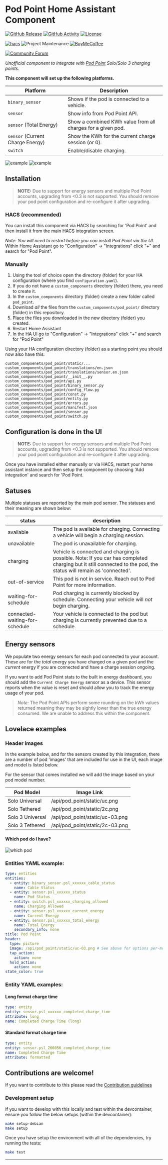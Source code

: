 # Pod Point Home Assistant Component

[![GitHub Release][releases-shield]][releases]
[![GitHub Activity][commits-shield]][commits]
[![License][license-shield]](LICENSE)

[![hacs][hacsbadge]][hacs]
![Project Maintenance][maintenance-shield]
[![BuyMeCoffee][buymecoffeebadge]][buymecoffee]

[![Community Forum][forum-shield]][forum]

_Unofficial component to integrate with [Pod Point][pod_point_web] Solo/Solo 3 charging points._

**This component will set up the following platforms.**

Platform | Description
-- | --
`binary_sensor` | Shows if the pod is connected to a vehicle.
`sensor` | Show info from Pod Point API.
`sensor` (Total Energy) | Show a combined KWh value from all charges for a given pod.
`sensor` (Current Charge Energy) | Show the KWh for the current charge session (or 0).
`switch` | Enable/disable  charging.

![example][exampleimg]
![example][chargetimeimg]

## Installation

> **NOTE:** Due to support for energy sensors and multiple Pod Point accounts, upgrading from <0.3 is not supported. You should remove your pod point configuration and re-configure it after upgrading.

### HACS (recommended)

You can install this component via HACS by searching for 'Pod Point' and then install it from the main HACS integration screen.

_Note: You will need to restart before you can install Pod Point via the UI._ Within Home Assistant go to "Configuration" -> "Integrations" click "+" and search for "Pod Point".


### Manually

1. Using the tool of choice open the directory (folder) for your HA configuration (where you find `configuration.yaml`).
2. If you do not have a `custom_components` directory (folder) there, you need to create it.
3. In the `custom_components` directory (folder) create a new folder called `pod_point`.
4. Download _all_ the files from the `custom_components/pod_point/` directory (folder) in this repository.
5. Place the files you downloaded in the new directory (folder) you created.
6. Restart Home Assistant
7. In the HA UI go to "Configuration" -> "Integrations" click "+" and search for "Pod Point"

Using your HA configuration directory (folder) as a starting point you should now also have this:

```text
custom_compoenets/pod_point/static/...
custom_components/pod_point/translations/en.json
custom_components/pod_point/translations/sensor.en.json
custom_components/pod_point/__init__.py
custom_components/pod_point/api.py
custom_components/pod_point/binary_sensor.py
custom_components/pod_point/config_flow.py
custom_components/pod_point/const.py
custom_components/pod_point/entity.py
custom_components/pod_point/errors.py
custom_components/pod_point/manifest.json
custom_components/pod_point/sensor.py
custom_components/pod_point/switch.py
```

## Configuration is done in the UI

> **NOTE:** Due to support for energy sensors and multiple Pod Point accounts, upgrading from <0.3 is not supported. You should remove your pod point configuration and re-configure it after upgrading.

Once you have installed either manually or via HACS, restart your home assistant instance and then setup the component by choosing 'Add integration' and search for 'Pod Point.

## Satuses

Multiple statuses are reported by the main pod sensor. The statuses and their meaning are shown below:

status | description
---|---
available | The pod is available for charging. Connecting a vehicle will begin a charging session.
unavailable | The pod is unavailable for charging.
charging | Vehicle is connected and charging is possible. Note: If you car has completed charging but it still connected to the pod, the status will remain as 'connected'.
out-of-service | This pod is not in service. Reach out to Pod Point for more information.
waiting-for-schedule | Pod charging is currently blocked by schedule. Connecting your vehicle will *not* begin charging.
connected-waiting-for-schedule | Your vehicle is connected to the pod but charging is currently prevented due to a schedule.

## Energy sensors

We populate two energy sensors for each pod connected to your account. These are for the *total* energy you have charged on a given pod and the *current* energy if you are connected and have a charge session ongoing.

If you want to add Pod Point stats to the built in energy dashboard, you should add the `Current Charge Energy` sensor as a device. This sensor reports when the value is reset and should allow you to track the energy usage of your pod.

> *Note:* The Pod Point APIs perform some rounding on the kWh values returned meaning they may be sightly lower than the true energy consumed. We are unable to address this within the component.

## Lovelace examples

### Header images

In the example below, and for the sensors created by this integration, there are a number of pod 'images' that are included for use in the UI, each image and model is listed below.

For the sensor that comes installed we will add the image based on your pod model number.

Pod Model | Image Link
--- | ---
Solo Universal | /api/pod_point/static/uc.png
Solo Tethered | /api/pod_point/static/2c.png
Solo 3 Universal | /api/pod_point/static/uc-03.png
Solo 3 Tethered | /api/pod_point/static/2c-03.png

#### Which pod do I have?

![which pod][whichpodimg]

### Entities YAML example:

```yaml
type: entities
entities:
  - entity: binary_sensor.psl_xxxxxx_cable_status
    name: Cable Status
  - entity: sensor.psl_xxxxxx_status
    name: Pod Status
  - entity: switch.psl_xxxxxx_charging_allowed
    name: Charging Allowed
  - entity: sensor.psl_xxxxxx_current_energy
    name: Current Energy
  - entity: sensor.psl_xxxxxx_total_energy
    name: Total Energy
    secondary_info: none
title: Pod Point
header:
  type: picture
  image: /api/pod_point/static/uc-03.png # See above for options per-model
  tap_action:
    action: none
  hold_action:
    action: none
state_color: true
```

### Entity YAML examples:

#### Long format charge time
```yaml
type: entity
entity: sensor.psl_xxxxxx_completed_charge_time
attribute: long
name: Completed Charge Time (long)
```

#### Standard format charge time
```yaml
type: entity
entity: sensor.psl_266056_completed_charge_time
name: Completed Charge Time
attribute: formatted
```

## Contributions are welcome!

If you want to contribute to this please read the [Contribution guidelines](CONTRIBUTING.md)

### Development setup

If you want to develop with this locally and test within the devcontainer, ensure you follow the below setups (within the devcontainer):

```bash
make setup-debian
make setup
```

Once you have setup the environment with all of the dependencies, try running the tests:

```bash
make test
```

***

[pod_point_web]: https://pod-point.com
[pod_point]: https://github.com/mattrayner/pod-point-home-assistant-component
[buymecoffee]: https://www.buymeacoffee.com/mattrayner
[buymecoffeebadge]: https://img.shields.io/badge/buy%20me%20a%20coffee-donate-yellow.svg?style=for-the-badge
[chargetimeimg]: https://github.com/mattrayner/pod-point-home-assistant-component/raw/3c7ebf994caf8eb5814859edc724e418c3e5746a/charge_time.png
[commits-shield]: https://img.shields.io/github/commit-activity/y/mattrayner/pod-point-home-assistant-component.svg?style=for-the-badge
[commits]: https://github.com/mattrayner/pod-point-home-assistant-component/commits/master
[hacs]: https://github.com/custom-components/hacs
[hacsbadge]: https://img.shields.io/badge/HACS-Default-orange.svg?style=for-the-badge
[exampleimg]: https://github.com/mattrayner/pod-point-home-assistant-component/raw/76752c0d0dbef64fc482140b7d0937c2b19faab0/example.png
[whichpodimg]: https://github.com/mattrayner/pod-point-home-assistant-component/raw/ef2c39788cdcd85d08a9adab1c06d74c51d38993/which_pod.png
[forum-shield]: https://img.shields.io/badge/community-forum-brightgreen.svg?style=for-the-badge
[forum]: https://community.home-assistant.io/
[license-shield]: https://img.shields.io/github/license/mattrayner/pod-point-home-assistant-component.svg?style=for-the-badge
[maintenance-shield]: https://img.shields.io/badge/maintainer-Matt%20Rayner-blue.svg?style=for-the-badge
[releases-shield]: https://img.shields.io/github/release/mattrayner/pod-point-home-assistant-component.svg?style=for-the-badge
[releases]: https://github.com/mattrayner/pod-point-home-assistant-component/releases
[hacs-add-repo]: https://hacs.xyz/docs/faq/custom_repositories
